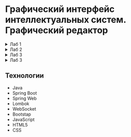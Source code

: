 # Графический интерфейс интеллектуальных систем. Графический редактор
<details>
  <summary>Лаб 1</summary>
  
## Цель
Разработать элементарный графический редактор, реализующий построение отрезков с помощью алгоритма ЦДА, целочисленного алгоритма Брезенхема и алгоритма Ву. Вызов способа генерации отрезка задается из пункта меню и доступно через панель инструментов «Отрезки». В редакторе кроме режима генерации отрезков в пользовательском окне должен быть предусмотрен отладочный режим, где отображается пошаговое решение на дискретной сетке.

## Описание алгоритмов
### Цифровой Дифференциальный Анализатор
Цифровой дифференциальный анализатор (ЦДА) – это алгоритм, основанный на аппроксимации прямой линии путем равномерного приращения координат. Он разбивает отрезок на равные шаги по одной из координат и вычисляет соответствующие значения другой координаты.

### Алгоритм Брезенхема
Алгоритм Брезенхема основан на выборе оптимального пикселя с использованием целочисленных вычислений. В отличие от ЦДА, он исключает необходимость работы с дробными числами, используя пошаговое накопление ошибки, чтобы принять решение о том, какой пиксель закрасить на следующем шаге.

### Алгоритм Ву
Алгоритм Ву предназначен для построения сглаженных (антиалиасинговых) линий. В отличие от Брезенхема, который выбирает один пиксель на каждом шаге, Ву использует два соседних пикселя, назначая им разные уровни яркости, чтобы сгладить границы линии и уменьшить эффект "ступенек" (aliasing).

## Интерфейс
![image](https://github.com/user-attachments/assets/8e8ca62e-dfca-4508-a474-03065f326272)

## Реализация
Функция получения данных от клиента через WebSocket, выбор соответствующего алгоритма.
```java
@MessageMapping("/draw")
@SendTo("/topic/line")
public List<Point> receivePoints(@RequestBody JsonNode jsonData) {
    System.out.println("websocket correct work");
    List<Point> result;
    String tool = jsonData.get("tool").asText();
    System.out.println("Selected tool: " + tool);

    System.out.println("Selected algorithm: " + jsonData.get("alg").asText());
    if (jsonData.get("alg").asText().equals("DDA")) {
        result = digitalDifferentialAnalyzer.processing(jsonData);
    } else if (jsonData.get("alg").asText().equals("Bresenham")) {
        result = bresenhamAlgorithm.drawLine(jsonData);
    } else {
        result = wuLineAlgorithm.drawLine(jsonData);
    }
    return result;
}
```

Функция отрисовки точки на стороне клиента.
```js
function drawPoint(x, y, alpha) {
    ctx.beginPath();
    ctx.arc(x, y, 1, 0, Math.PI * 2);
    if (selectedTool === 'Pen') {
        ctx.fillStyle = colorInput.value;
    } else {
        if (selectAlgorithm === 'DDA') {
            ctx.fillStyle = 'red';
        } else if (selectAlgorithm === 'Bresenham') {
            ctx.fillStyle = 'green';
        } else if (selectAlgorithm === 'VU') {
            ctx.fillStyle = 'rgba(0, 0, 255, ' + alpha + ')';
        } else {
            ctx.fillStyle = 'black';
        }
    }
    ctx.fill();
    ctx.closePath();
}
```

## Вывод
В результате реализации графического редактора, использующего алгоритмы построения отрезков (ЦДА, Брезенхема и Ву), была создана система, обеспечивающая интерактивное рисование отрезков с возможностью отображения пошагового процесса.

</details>

<details>
  <summary>Лаб 2</summary>
  
## Цель
Разработать элементарный графический редактор, реализующий построение линий второго порядка. Вызов способа генерации линии второго порядка задается из пункта меню и доступно через панель инструментов «Линии 2-го порядка». В редакторе кроме режима генерации линий второго порядка в пользовательском окне должен быть предусмотрен отладочный режим, где отображается пошаговое решение на дискретной сетке.

## Описание алгоритмов
### Алгоритм построения окружности
Алгоритм использует метод Брезенхэма для построения окружности. Начиная с точки (0, r), он вычисляет точки окружности в одном октанте, а затем симметрично отражает их в остальные семь октантов. Решающая переменная d определяет, какую точку выбрать на следующем шаге. Для каждой вычисленной точки добавляются восемь симметричных точек относительно центра окружности (xc, yc).

### Алгоритм построения эллипса
Алгоритм адаптирует метод Брезенхэма для построения эллипса. Эллипс делится на две части: верхнюю и нижнюю. Начиная с точки (0, b), алгоритм вычисляет точки эллипса, используя решающую переменную d. В первой части алгоритма строится верхняя половина эллипса, а во второй — нижняя. Для каждой точки добавляются четыре симметричные точки относительно центра эллипса (xc, yc).

### Алгоритм построения гиперболы
Алгоритм строит гиперболу, используя параметрическое уравнение. В зависимости от ориентации гиперболы (вертикальная или горизонтальная), он обходит значения y или x с шагом step и вычисляет соответствующие точки. Для каждой точки добавляются четыре симметричные точки относительно центра гиперболы (xc, yc). Шаг step определяет плотность точек и влияет на точность отображения гиперболы.

### Алгоритм построения параболы
Алгоритм строит параболу, используя параметрическое уравнение. В зависимости от ориентации параболы (вверх или вниз), он обходит значения y и вычисляет соответствующие значения x. Для каждого y добавляются две симметричные точки относительно оси параболы. Алгоритм позволяет задать параметры параболы (a и n), которые влияют на её форму.

## Интерфейс
![image](https://github.com/user-attachments/assets/49a37b9d-de85-41f6-925d-01e58f980075)


## Реализация
Функция получения данных от клиента через WebSocket, выбор соответствующего алгоритма.
```java
 @MessageMapping("/drawSecondLineOrder")
    @SendTo("/topic/secondLineOrder")
    public List<Point> receivePointsToSecondLine(@RequestBody JsonNode jsonData) {
        System.out.println("websocket2 correct work");
        List<Point> result = new ArrayList<>();
        System.out.println(jsonData.get("figure").asText());
        System.out.println(jsonData.get("figure").asText().equals("Circle"));
        if (jsonData.get("figure").asText().equals("Circle")) {
            result = lineSecondOrderAlgorithm.generateCircle(jsonData);
            result.remove(0);
        } else if (jsonData.get("figure").asText().equals("Ellipse")) {
            result = lineSecondOrderAlgorithm.generateEllipse(jsonData);
            result.remove(0);
        } else if (jsonData.get("figure").asText().equals("Hyperbola")) {
            result = lineSecondOrderAlgorithm.generateHyperbola(jsonData);
            result.remove(0);
        } else {
            result = lineSecondOrderAlgorithm.generateParabola(jsonData);
            result.remove(0);
        }
        return result;
    }
```

Алгоритм построения параболы.
```java
public List<Point> generateParabola(JsonNode jsonData) {
        List<Point> points = parsePointsToAlgorithmsService.parseFromJson(jsonData);
        int xc = points.getFirst().getX();
        int yc = points.getFirst().getY();
        double a = jsonData.get("a").asDouble();
        double n = jsonData.get("b").asDouble();
        boolean position = jsonData.get("position").asBoolean();

        int yLimit = 300;
        for (int y = 0; y <= yLimit; y++) {
            double x = Math.pow(y / a, 1.0 / n);
            int xPixel = (int) Math.round(x);

            int yPixel = position ? yc - y : yc + y;
            points.add(new Point(xc + xPixel, yPixel));
            points.add(new Point(xc - xPixel, yPixel));
        }

        return points;
    }
```

## Вывод
В ходе работы был создан простой графический редактор, позволяющий строить и визуализировать различные кривые, включая окружности, эллипсы, гиперболы и параболы. Для взаимодействия между серверной и клиентской частями использовался WebSocket, обеспечивающий передачу параметров в реальном времени.

</details>

<details>
  <summary>Лаб 3</summary>
  
## Цель
Разработать элементарный графический редактор, реализующий построение параметрических кривых, используя форму Эрмита, форму Безье и B-сплайн. Выбор метода задается из пункта меню и доступен через панель инструментов «Кривые». В редакторе должен быть предусмотрен режим корректировки опорных точек и состыковки сегментов. В программной реализации необходимо реализовать базовые функции матричных вычислений.

## Описание алгоритмов
### Алгоритм построения кривой Эрмита
Кривая Эрмита — это параметрическая кривая, которая задается двумя точками (начало и конец кривой) и двумя касательными векторами в этих точках. Она позволяет плавно интерполировать между двумя точками, учитывая направление и скорость изменения кривой в этих точка

### Алгоритм построения кривой Безье
Кривая Безье — это параметрическая кривая, которая задается набором контрольных точек. В вашем случае используется кубическая кривая Безье, которая требует четыре контрольные точки. Кривая Безье плавно интерполирует между этими точками, создавая гладкую форму.

### Алгоритм построения B-сплайна
B-сплайн — это более гибкая параметрическая кривая, которая задается набором контрольных точек и узловым вектором. Узловой вектор определяет, как контрольные точки влияют на форму кривой. B-сплайн позволяет создавать сложные кривые с высокой степенью гладкости.

## Интерфейс
![image](https://github.com/user-attachments/assets/7d5c5dad-d41c-450b-972e-9147c8fc2652)



## Реализация
Функция получения данных от клиента через WebSocket, выбор соответствующего алгоритма.
```java
 @MessageMapping("/drawCurveLineOrder")
    @SendTo("/topic/curveLine")
    public List<Point> receivePointsToCurveLine(@RequestBody JsonNode jsonData) {
        System.out.println("websocket3 correct work");
        List<Point> result = new ArrayList<>();
        System.out.println(jsonData.get("figure").asText());
        if (jsonData.get("figure").asText().equals("Hermite")) {
            result = parametricCurvesService.generateHermiteCurve(jsonData);
        } else if (jsonData.get("figure").asText().equals("B-spline")) {
            result = parametricCurvesService.generateBSplineCurve(jsonData);
        } else {
            result = parametricCurvesService.generateBezierCurve(jsonData);
        }
        for (Point p : result) {
            System.out.println(p.getX() + " " + p.getY());
        }
        return result;
    }
```

Алгоритм построения кривой Эрмита.
```java
public List<Point> generateHermiteCurve(JsonNode jsonData) {
        List<Point> points = parsePointsToAlgorithmsService.parseFromJson(jsonData);

        if (points.size() != 4) {
            throw new IllegalArgumentException("Для построения кривой Эрмита требуется ровно 4 точки.");
        }
        Point p0 = points.get(0);
        Point p1 = points.get(1);
        Point t0 = points.get(2);
        Point t1 = points.get(3);

        List<Point> hermiteCurve = new ArrayList<>();
        int numPoints = 1000;

        for (int i = 0; i <= numPoints; i++) {
            double t = (double) i / numPoints;
            Point interpolatedPoint = hermiteInterpolate(p0, p1, t0, t1, t);
            hermiteCurve.add(interpolatedPoint);
        }

        return hermiteCurve;
    }
```

## Вывод
В ходе работы был создан простой графический редактор, позволяющий строить и визуализировать различные кривые алгоритмами Эрмита, Безье, B-сплайна. Для взаимодействия между серверной и клиентской частями использовался WebSocket, обеспечивающий передачу параметров в реальном времени.

</details>

<details>
  <summary>Лаб 3</summary>
  
## Цель
Разработать графическую программу, выполняющую следующие геометрические преобразования над трехмерным объектом: перемещение, поворот, скалирование, отображение, перспектива. В программе должно быть предусмотрено считывание координат 3D объекта из текстового файла, обработка клавиатуры и выполнение геометрических преобразований в зависимости от нажатых клавиш. Все преобразования следует производить с использованием матричного аппарата и представления координат в однородных координатах.

## Афинные преобразования
Аффинные преобразования — это класс геометрических преобразований в пространстве, которые сохраняют прямые линии и параллельность. Они широко используются в компьютерной графике, машинном обучении, физике и других областях для изменения положения, размера, ориентации и формы объектов.
## Интерфейс
![image](https://github.com/user-attachments/assets/e86b1ada-9e37-40d6-9305-c89a46f8f48e)




## Реализация
Парс точек из файла.
```java
private List<Point3D> parseFileContent(String fileContent) {
        List<Point3D> vertices = new ArrayList<>();
        String[] lines = fileContent.split("\n");

        for (String line : lines) {
            line = line.trim();
            if (!line.isEmpty() && !line.startsWith("#")) {
                String[] coords = line.split("\\s+");
                if (coords.length == 3) {
                    double x = Double.parseDouble(coords[0]);
                    double y = Double.parseDouble(coords[1]);
                    double z = Double.parseDouble(coords[2]);
                    vertices.add(new Point3D(x, y, z));
                }
            }
        }

        return vertices;
    }
```

Функция получения данных от клиента через WebSocket, выбор соответствующего алгоритма.
```java
@MessageMapping("/3dMode")
    @SendTo("/topic/3dMode")
    public List<Point3D> receivePointsTo3dMode(@RequestBody JsonNode jsonData) {
        System.out.println("websocket4 correct work");
        List<Point3D> result = new ArrayList<>();
        System.out.println(jsonData.get("method").asText());
        if (jsonData.get("method").asText().equals("translate")) {
            if (jsonData.has("variable")) {
                result = transformation.translate(this.vertices,jsonData.get("variable").asText(),jsonData.get("value").asDouble());
            } else {
                result = transformation.translate(this.vertices,jsonData.get("tx").asDouble(),jsonData.get("ty").asDouble(),jsonData.get("tz").asDouble());
            }
            this.vertices = result;
        } else if (jsonData.get("method").asText().equals("scale")) {
            result = this.vertices;
        } else if (jsonData.get("method").asText().equals("rotate")) {
            if (jsonData.has("keyboard")) {
                if (jsonData.get("axis").asText().equals("x")) {
                    this.angleX += jsonData.get("angle").asDouble();
                    result = transformation.rotate(this.vertices,jsonData.get("axis").asText(),this.angleX);
                } else if (jsonData.get("axis").asText().equals("y")) {
                    this.angleY += jsonData.get("angle").asDouble();
                    result = transformation.rotate(this.vertices,jsonData.get("axis").asText(),this.angleY);
                } else if (jsonData.get("axis").asText().equals("z")) {
                    this.angleZ += jsonData.get("angle").asDouble();
                    result = transformation.rotate(this.vertices,jsonData.get("axis").asText(),this.angleZ);
                }
            } else {
                if (jsonData.get("axis").asText().equals("x")) {
                    this.angleX = jsonData.get("angle").asDouble();
                    result = transformation.rotate(this.vertices,jsonData.get("axis").asText(),this.angleX);
                } else if (jsonData.get("axis").asText().equals("y")) {
                    this.angleY = jsonData.get("angle").asDouble();
                    result = transformation.rotate(this.vertices,jsonData.get("axis").asText(),this.angleY);
                } else if (jsonData.get("axis").asText().equals("z")) {
                    this.angleZ = jsonData.get("angle").asDouble();
                    result = transformation.rotate(this.vertices,jsonData.get("axis").asText(),this.angleZ);
                }
            }
            System.out.println(this.angleX+" "+this.angleY +" "+this.angleZ);
        } else if (jsonData.get("method").asText().equals("reflect")) {
            result = transformation.reflect(this.vertices,jsonData.get("plane").asText());
        } else if (jsonData.get("method").asText().equals("perspective")) {
            if (jsonData.has("keyboard")) {
                distance = jsonData.get("distance").asDouble();
                result = transformation.perspective(this.vertices, distance);
            } else {
                distance += jsonData.get("distance").asDouble();
                System.out.println(distance);
                result = transformation.perspective(this.vertices, distance);
            }
        }
        return result;
    }
```

Функции для отображения вдоль оси XY.
```java
public List<Point3D> reflect(List<Point3D> vertices, String plane) {
        switch (plane.toLowerCase()) {
            case "xy":
                return reflectXY(vertices);
            case "xz":
                return reflectXZ(vertices);
            case "yz":
                return reflectYZ(vertices);
            default:
                throw new IllegalArgumentException("Недопустимая плоскость. Используйте 'xy', 'xz' или 'yz'.");
        }
    }

public List<Point3D> reflectXY(List<Point3D> vertices) {
        return applyTransformation(vertices, REFLECT_XY_MATRIX);
    }

private List<Point3D> applyTransformation(List<Point3D> vertices, Matrix4x4 matrix) {
        List<Point3D> transformedVertices = new ArrayList<>();
        for (Point3D vertex : vertices) {
            transformedVertices.add(matrix.multiply(vertex));
        }
        return transformedVertices;
    }

private static final Matrix4x4 REFLECT_XY_MATRIX = new Matrix4x4(new double[][]{
            {1, 0, 0, 0},
            {0, 1, 0, 0},
            {0, 0, -1, 0},
            {0, 0, 0, 1}
    });
```

## Вывод
В ходе работы был создан простой графический редактор, позволяющий работать с 3D объектами и выполнять основвные функции, такие как перемещение, отражение, перспектива, масштабирование, вращение. Для взаимодействия между серверной и клиентской частями использовался WebSocket, обеспечивающий передачу параметров в реальном времени.

</details>


## Технологии
- Java
- Spring Boot
- Spring Web
- Lombok
- WebSocket
- Bootstap
- JavaScript
- HTML5
- CSS


